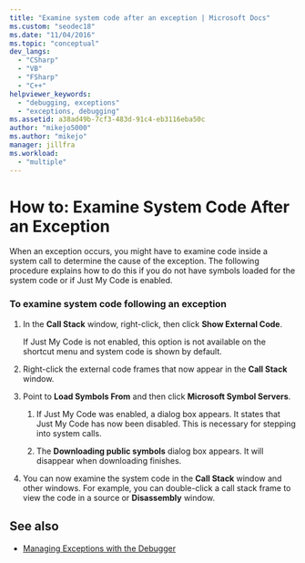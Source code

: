 ```yaml
---
title: "Examine system code after an exception | Microsoft Docs"
ms.custom: "seodec18"
ms.date: "11/04/2016"
ms.topic: "conceptual"
dev_langs:
  - "CSharp"
  - "VB"
  - "FSharp"
  - "C++"
helpviewer_keywords:
  - "debugging, exceptions"
  - "exceptions, debugging"
ms.assetid: a38ad49b-7cf3-483d-91c4-eb3116eba50c
author: "mikejo5000"
ms.author: "mikejo"
manager: jillfra
ms.workload:
  - "multiple"
---
```

# How to: Examine System Code After an Exception
When an exception occurs, you might have to examine code inside a system call to determine the cause of the exception. The following procedure explains how to do this if you do not have symbols loaded for the system code or if Just My Code is enabled.

### To examine system code following an exception

1. In the **Call Stack** window, right-click, then click **Show External Code**.

     If Just My Code is not enabled, this option is not available on the shortcut menu and system code is shown by default.

2. Right-click the external code frames that now appear in the **Call Stack** window.

3. Point to **Load Symbols From** and then click **Microsoft Symbol Servers**.

    1. If Just My Code was enabled, a dialog box appears. It states that Just My Code has now been disabled. This is necessary for stepping into system calls.

    2. The **Downloading public symbols** dialog box appears. It will disappear when downloading finishes.

4. You can now examine the system code in the **Call Stack** window and other windows. For example, you can double-click a call stack frame to view the code in a source or **Disassembly** window.

## See also
- [Managing Exceptions with the Debugger](../debugger/managing-exceptions-with-the-debugger.md)